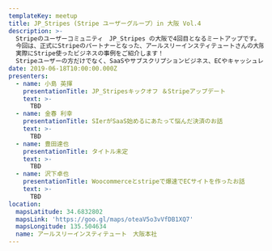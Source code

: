 ```yaml
---
templateKey: meetup
title: JP_Stripes (Stripe ユーザーグループ）in 大阪 Vol.4
description: >-
  Stripeのユーザーコミュニティ　JP_Stripes の大阪で4回目となるミートアップです。
  今回は、正式にStripeのパートナーとなった、アールスリーインスティテュートさんの大阪オフィスを会場に開催致します！
  実際にStripe使ったビジネスの事例をご紹介します！ 
  Stripeユーザーの方だけでなく、SaaSやサブスクリプションビジネス、ECやキャッシュレス全般にご興味ある方のご参加をお待ちしています。
date: 2019-06-18T10:00:00.000Z
presenters:
  - name: 小島 英揮
    presentationTitle: JP_Stripesキックオフ ＆Stripeアップデート
    text: >-
      TBD
  - name: 金春 利幸
    presentationTitle: SIerがSaaS始めるにあたって悩んだ決済のお話
    text: >-
      TBD
  - name: 豊田達也
    presentationTitle: タイトル未定
    text: >-
      TBD
  - name: 沢下卓也
    presentationTitle: Woocommerceとstripeで爆速でECサイトを作ったお話
    text: >-
      TBD
location:
  mapsLatitude: 34.6832802
  mapsLink: 'https://goo.gl/maps/oteaV5o3vVfDB1XQ7'
  mapsLongitude: 135.504634
  name: アールスリーインスティテュート　大阪本社
---
```



